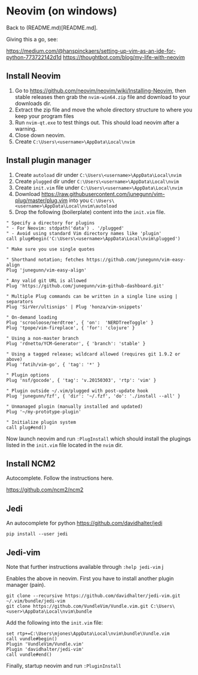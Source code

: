 # Neovim (on windows)

Back to (README.md)[README.md].

Giving this a go, see:

https://medium.com/@hanspinckaers/setting-up-vim-as-an-ide-for-python-773722142d1d
https://thoughtbot.com/blog/my-life-with-neovim

## Install Neovim

1. Go to https://github.com/neovim/neovim/wiki/Installing-Neovim, then stable releases then grab the `nvim-win64.zip` file and download to your downloads dir.
2. Extract the zip file and move the whole directory structure to where you keep your program files
3. Run `nvim-qt.exe` to test things out. This should load neovim after a warning.
4. Close down neovim.
5. Create `C:\Users\<username>\AppData\Local\nvim`

## Install plugin manager

1. Create `autoload` dir under `C:\Users\<username>\AppData\Local\nvim` 
2. Create `plugged` dir under `C:\Users\<username>\AppData\Local\nvim` 
3. Create `init.vim` file under `C:\Users\<username>\AppData\Local\nvim`
4. Download https://raw.githubusercontent.com/junegunn/vim-plug/master/plug.vim into you `C:\Users\<username>\AppData\Local\nvim\autoload`
5. Drop the following (boilerplate) content into the `init.vim` file.

```
" Specify a directory for plugins
" - For Neovim: stdpath('data') . '/plugged'
" - Avoid using standard Vim directory names like 'plugin'
call plug#begin('C:\Users\<username>\AppData\Local\nvim\plugged')

" Make sure you use single quotes

" Shorthand notation; fetches https://github.com/junegunn/vim-easy-align
Plug 'junegunn/vim-easy-align'

" Any valid git URL is allowed
Plug 'https://github.com/junegunn/vim-github-dashboard.git'

" Multiple Plug commands can be written in a single line using | separators
Plug 'SirVer/ultisnips' | Plug 'honza/vim-snippets'

" On-demand loading
Plug 'scrooloose/nerdtree', { 'on':  'NERDTreeToggle' }
Plug 'tpope/vim-fireplace', { 'for': 'clojure' }

" Using a non-master branch
Plug 'rdnetto/YCM-Generator', { 'branch': 'stable' }

" Using a tagged release; wildcard allowed (requires git 1.9.2 or above)
Plug 'fatih/vim-go', { 'tag': '*' }

" Plugin options
Plug 'nsf/gocode', { 'tag': 'v.20150303', 'rtp': 'vim' }

" Plugin outside ~/.vim/plugged with post-update hook
Plug 'junegunn/fzf', { 'dir': '~/.fzf', 'do': './install --all' }

" Unmanaged plugin (manually installed and updated)
Plug '~/my-prototype-plugin'

" Initialize plugin system
call plug#end()
```

Now launch neovim and run `:PlugInstall` which should install the plugings listed in the `init.vim` file located in the `nvim` dir.

## Install NCM2

Autocomplete. Follow the instructions here.

https://github.com/ncm2/ncm2

## Jedi

An autocomplete for python https://github.com/davidhalter/jedi

`pip install --user jedi`

## Jedi-vim

Note that further instructions available through `:help jedi-vim`  j

Enables the above in neovim. First you have to install another plugin manager (pain). 

```
git clone --recursive https://github.com/davidhalter/jedi-vim.git ~/.vim/bundle/jedi-vim
git clone https://github.com/VundleVim/Vundle.vim.git C:\Users\<user>\AppData\Local\nvim\bundle
```

Add the following into the `init.vim` file:

```
set rtp+=C:\Users\mjones\AppData\Local\nvim\bundle\Vundle.vim
call vundle#begin()
Plugin 'VundleVim/Vundle.vim'
Plugin 'davidhalter/jedi-vim'
call vundle#end()
```

Finally, startup neovim and run `:PluginInstall`








